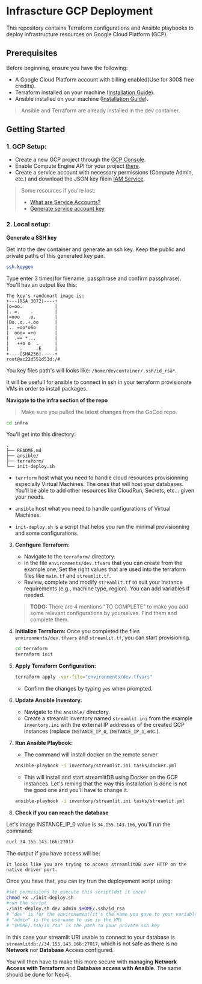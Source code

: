 # Infrascture GCP Deployment

This repository contains Terraform configurations and Ansible playbooks to deploy infrastructure resources on Google Cloud Platform (GCP).

## Prerequisites

Before beginning, ensure you have the following:
- A Google Cloud Platform account with billing enabled(Use for 300$ free credits).
- Terraform installed on your machine ([Installation Guide](https://www.terraform.io/downloads.html)). 
- Ansible installed on your machine ([Installation Guide](https://docs.ansible.com/ansible/latest/installation_guide/intro_installation.html)).
> Ansible and Terraform are already installed in the dev container.
## Getting Started

### 1. **GCP Setup:**
   - Create a new GCP project through the [GCP Console](https://console.cloud.google.com/projectcreate).
   - Enable Compute Engine API for your project [there](https://console.cloud.google.com/marketplace/product/google/compute.googleapis.com?).
   - Create a service account with necessary permissions (Compute Admin, etc.) and download the JSON key filein [IAM Service](https://console.cloud.google.com/iam-admin/serviceaccounts?).
   > Some resources if you're lost:
   > - [What are Service Accounts?](https://www.youtube.com/watchv=xXk1YlkKW_k)
   > - [Generate service account key](https://www.youtube.com/watch?v=dj9fxiuz4WM)


### 2. **Local setup:**
**Generate a SSH key**

Get into the dev container and generate an ssh key.
Keep the public and private paths of this generated key pair. 

```bash
ssh-keygen
```
Type enter 3 times(for filename, passphrase and confirm passphrase). 
You'll hav an output like this:
```
The key's randomart image is:
+---[RSA 3072]----+
|o=oo.            |
|. =.    .        |
|=ooo   .o.       |
|Bo..o..+.oo      |
|.. =oo*oSo       |
|  ooo= =+o       |
|  .== *...       |
|   ++o o  .      |
|    .     .E     |
+----[SHA256]-----+
root@ac22d551d53d:/#
```
You key files path's will looks like: `/home/devcontainer/.ssh/id_rsa*`.

It will be usefull for ansible to connect in ssh in your terraform provisionate VMs in order to install packages.


   
**Navigate to the infra section of the repo**
> Make sure you pulled the latest changes from the GoCod repo.
   ```bash
   cd infra
   ```
You'll get into this directory:
```
.
├── README.md
├── ansible/
├── terraform/
└── init-deploy.sh
```

- `terrform` host what you need to handle cloud resources provisionning especially Virtual Machines. The ones that will host your databases. You'll be able to add other resources like CloudRun, Secrets, etc... given your needs.

- `ansible` host what you need to handle configurations of Virtual Machines.

- `init-deploy.sh` is a script that helps you run the minimal provisionning and some configurations.

3. **Configure Terraform:**
   - Navigate to the `terraform/` directory.
   - In the file `environments/dev.tfvars` that you can create from the example one, Set the right values that are used into the terraform files like `main.tf` and `streamlit.tf`.
   - Review, complete and modify `streamlit.tf` to suit your instance requirements (e.g., machine type, region). You can add variables if needed. 
   
   > **TODO:** There are 4 mentions "TO COMPLETE" to make you add some relevant configurations by yourselves. Find them and complete them.

4. **Initialize Terraform:**
Once you completed the files `environments/dev.tfvars` and `streamlit.tf`, you can start provisioning.
   ```bash
   cd terraform
   terraform init
   ```

5. **Apply Terraform Configuration:**
   ```bash
   terraform apply -var-file="environments/dev.tfvars"
   ```
   - Confirm the changes by typing `yes` when prompted.

6. **Update Ansible Inventory:**
   - Navigate to the `ansible/` directory.
   - Create a streamlit inventory named `streamlit.ini` from the example `inventory.ini` with the external IP addresses of the created GCP instances (replace `INSTANCE_IP_0`, `INSTANCE_IP_1`, etc.).

7. **Run Ansible Playbook:**
   - The command will install docker on the remote server
   ```bash
   ansible-playbook -i inventory/streamlit.ini tasks/docker.yml
   ```
   - This will install and start streamlitDB using Docker on the GCP instances. Let's reming that the way this installation is done is not the good one and you'll have to change it.
   ```bash
   ansible-playbook -i inventory/streamlit.ini tasks/streamlit.yml
   ```

8. **Check if you can reach the database**

Let's image INSTANCE_IP_0 value is `34.155.143.166`, you'll run the command:
   ```bash
curl 34.155.143.166:27017
   ```
The output if you have access will be:
```
It looks like you are trying to access streamlitDB over HTTP on the native driver port.
```
Once you have that, you can try trun the deployement script using:
```bash
#set permissions to execute this script(dot it once)
chmod +x ./init-deploy.sh
#run the script
./init-deploy.sh dev admin $HOME/.ssh/id_rsa
# "dev" is for the environement(it's the name you gave to your variables file)
# "admin" is the username to use in the VMs
# "$HOME/.ssh/id_rsa" is the path to your private ssh key
```
In this case your streamlit URI usable to connect to your database is `streamlitdb://34.155.143.166:27017`, which is not safe as there is no **Network** nor **Database** Access configured.

You will then have to make this more secure with managing **Network Access with Terraform** and **Database access with Ansible**. The same should be done for Neo4j.
